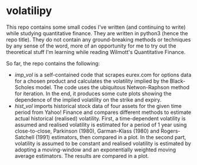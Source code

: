 # volatilipy

This repo contains some small codes I've written (and continuing to write) while studying quantitative finance. They are written in python3 (hence the repo title). They do not contain any ground-breaking methods or techniques by any sense of the word, more of an opportunity for me to try out the theoretical stuff I'm learning while reading Wilmott's Quantitative Finance.

So far, the repo contains the following:
* *imp_vol*  is a self-contained code that scrapes eurex.com for options data for a chosen product and calculates the volatility implied by the Black-Scholes model. The code uses the ubiquitous Netwon-Raphson method for iteration. In the end, it produces some cute plots showing the dependence of the implied volatility on the strike and expiry.
* *hist_vol*  imports historical stock data of four assets for the given time period from Yahoo! Finance and compares different methods to estimate actual historical (realised) volatility. First, a time-dependent volatility is assumed and realised volatility is estimated for a period of 1 year using close-to-close, Parkinson (1980), Garman-Klass (1980) and Rogers-Satchell (1991) estimators, then compared in a plot. In the second part, volatility is assumed to be constant and realised volatility is estimated by adopting a moving-window and an exponentially weighted moving average estimators. The results are compared in a plot.
